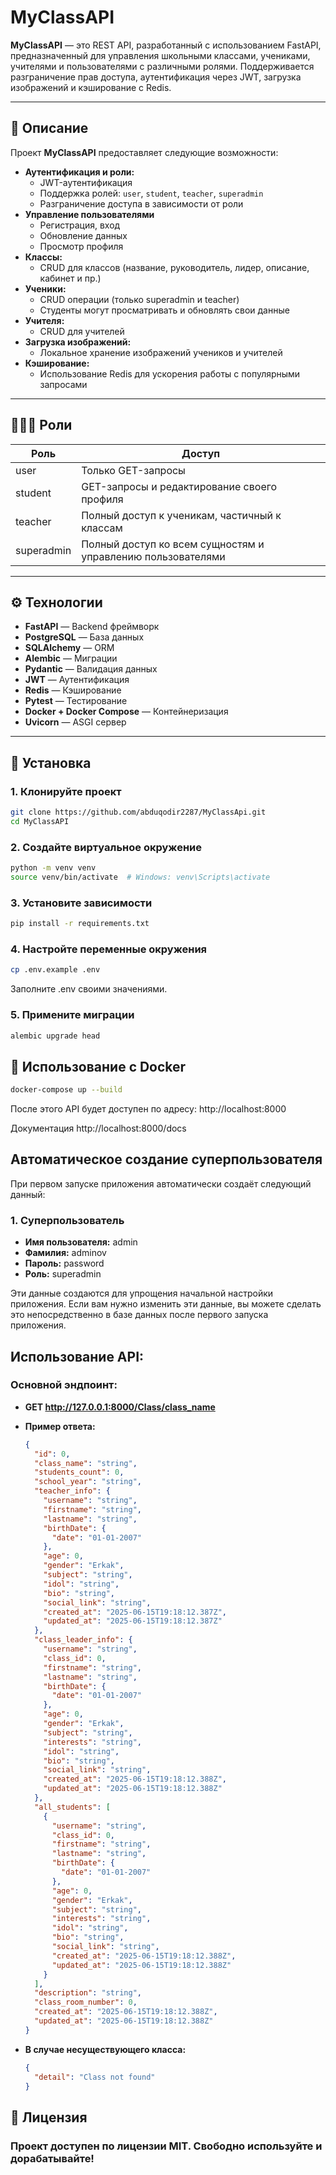 # MyClassAPI

**MyClassAPI** — это REST API, разработанный с использованием FastAPI, предназначенный для управления школьными классами, учениками, учителями и пользователями с различными ролями. Поддерживается разграничение прав доступа, аутентификация через JWT, загрузка изображений и кэширование с Redis.

---

## 📌 Описание

Проект **MyClassAPI** предоставляет следующие возможности:

- **Аутентификация и роли:**
  - JWT-аутентификация
  - Поддержка ролей: `user`, `student`, `teacher`, `superadmin`
  - Разграничение доступа в зависимости от роли
- **Управление пользователями**
  - Регистрация, вход
  - Обновление данных
  - Просмотр профиля
- **Классы:**
  - CRUD для классов (название, руководитель, лидер, описание, кабинет и пр.)
- **Ученики:**
  - CRUD операции (только superadmin и teacher)
  - Студенты могут просматривать и обновлять свои данные
- **Учителя:**
  - CRUD для учителей
- **Загрузка изображений:**
  - Локальное хранение изображений учеников и учителей
- **Кэширование:**
  - Использование Redis для ускорения работы с популярными запросами

---

## 🧑‍🤝‍🧑 Роли

| Роль        | Доступ                                                        |
|-------------|---------------------------------------------------------------|
| user        | Только GET-запросы                                            |
| student     | GET-запросы и редактирование своего профиля                   |
| teacher     | Полный доступ к ученикам, частичный к классам                 |
| superadmin  | Полный доступ ко всем сущностям и управлению пользователями   |

---

## ⚙️ Технологии

- **FastAPI** — Backend фреймворк
- **PostgreSQL** — База данных
- **SQLAlchemy** — ORM
- **Alembic** — Миграции
- **Pydantic** — Валидация данных
- **JWT** — Аутентификация
- **Redis** — Кэширование
- **Pytest** — Тестирование
- **Docker + Docker Compose** — Контейнеризация
- **Uvicorn** — ASGI сервер

---

## 🚀 Установка

### 1. Клонируйте проект

```bash
git clone https://github.com/abduqodir2287/MyClassApi.git
cd MyClassAPI
```

### 2. Создайте виртуальное окружение

```bash
python -m venv venv
source venv/bin/activate  # Windows: venv\Scripts\activate
```

### 3. Установите зависимости
```bash
pip install -r requirements.txt
```

### 4. Настройте переменные окружения
```bash
cp .env.example .env
```
Заполните .env своими значениями.

### 5. Примените миграции
```bash
alembic upgrade head
```

## 🐳 Использование с Docker
```bash
docker-compose up --build
```

После этого API будет доступен по адресу:
http://localhost:8000

Документация
http://localhost:8000/docs


## Автоматическое создание суперпользователя

При первом запуске приложения автоматически создаёт следующий данный:

### 1. Суперпользователь

- **Имя пользователя:** admin
- **Фамилия:** adminov
- **Пароль:** password
- **Роль:** superadmin

Эти данные создаются для упрощения начальной настройки приложения. Если вам нужно изменить эти данные, вы можете сделать это непосредственно в базе данных после первого запуска приложения.


## Использование API:

### Основной эндпоинт:
- **GET http://127.0.0.1:8000/Class/class_name**
- **Пример ответа:**
    ```json
    {
      "id": 0,
      "class_name": "string",
      "students_count": 0,
      "school_year": "string",
      "teacher_info": {
        "username": "string",
        "firstname": "string",
        "lastname": "string",
        "birthDate": {
          "date": "01-01-2007"
        },
        "age": 0,
        "gender": "Erkak",
        "subject": "string",
        "idol": "string",
        "bio": "string",
        "social_link": "string",
        "created_at": "2025-06-15T19:18:12.387Z",
        "updated_at": "2025-06-15T19:18:12.387Z"
      },
      "class_leader_info": {
        "username": "string",
        "class_id": 0,
        "firstname": "string",
        "lastname": "string",
        "birthDate": {
          "date": "01-01-2007"
        },
        "age": 0,
        "gender": "Erkak",
        "subject": "string",
        "interests": "string",
        "idol": "string",
        "bio": "string",
        "social_link": "string",
        "created_at": "2025-06-15T19:18:12.388Z",
        "updated_at": "2025-06-15T19:18:12.388Z"
      },
      "all_students": [
        {
          "username": "string",
          "class_id": 0,
          "firstname": "string",
          "lastname": "string",
          "birthDate": {
            "date": "01-01-2007"
          },
          "age": 0,
          "gender": "Erkak",
          "subject": "string",
          "interests": "string",
          "idol": "string",
          "bio": "string",
          "social_link": "string",
          "created_at": "2025-06-15T19:18:12.388Z",
          "updated_at": "2025-06-15T19:18:12.388Z"
        }
      ],
      "description": "string",
      "class_room_number": 0,
      "created_at": "2025-06-15T19:18:12.388Z",
      "updated_at": "2025-06-15T19:18:12.388Z"
    }
  ```

- **В случае несуществующего класса:**
    ```json
    {
      "detail": "Class not found"
    }
    ```

## 📄 Лицензия

### Проект доступен по лицензии MIT. Свободно используйте и дорабатывайте!


